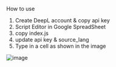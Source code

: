 How to use

1. Create DeepL account & copy api key
2. Script Editor in Google SpreadSheet 
3. copy index.js
4. update api key & source_lang
5. Type in a cell as shown in the image

![image](https://user-images.githubusercontent.com/3023157/119065583-d88c8000-ba18-11eb-90c4-8bb3ac03c5db.png)

